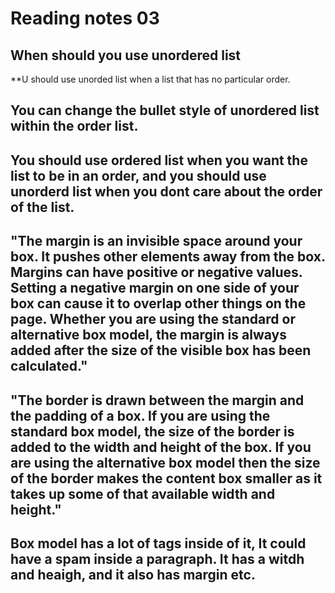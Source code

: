 # Reading notes 03 

## When should you use unordered list

**U should use unorded list when a list that has no particular order.

## You can change the bullet style of unordered list within the order list.

## You should use ordered list when you want the list to be in an order, and you should use unorderd list when you dont care about the order of the list.

## "The margin is an invisible space around your box. It pushes other elements away from the box. Margins can have positive or negative values. Setting a negative margin on one side of your box can cause it to overlap other things on the page. Whether you are using the standard or alternative box model, the margin is always added after the size of the visible box has been calculated."

## "The border is drawn between the margin and the padding of a box. If you are using the standard box model, the size of the border is added to the width and height of the box. If you are using the alternative box model then the size of the border makes the content box smaller as it takes up some of that available width and height."

## Box model has a lot of tags inside of it, It could have a spam inside a paragraph. It has a witdh and heaigh, and it also has margin etc.

